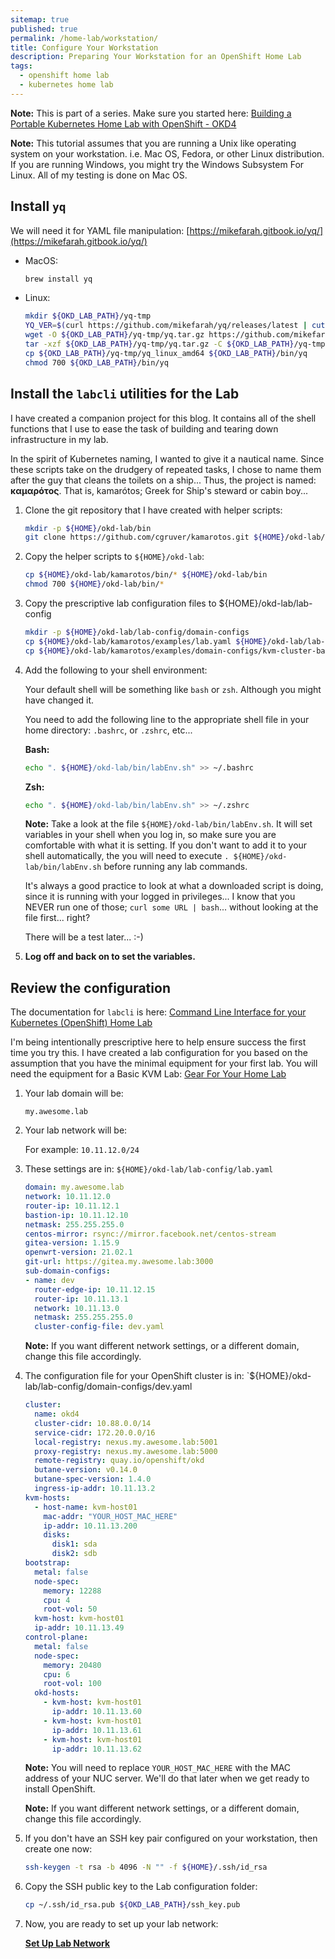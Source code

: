 ```yaml
---
sitemap: true
published: true
permalink: /home-lab/workstation/
title: Configure Your Workstation
description: Preparing Your Workstation for an OpenShift Home Lab
tags:
  - openshift home lab
  - kubernetes home lab
---
```

__Note:__ This is part of a series.  Make sure you started here: [Building a Portable Kubernetes Home Lab with OpenShift - OKD4](/home-lab/lab-intro/)

__Note:__ This tutorial assumes that you are running a Unix like operating system on your workstation.  i.e. Mac OS, Fedora, or other Linux distribution.  If you are running Windows, you might try the Windows Subsystem For Linux.  All of my testing is done on Mac OS.

## Install `yq`

We will need it for YAML file manipulation: [https://mikefarah.gitbook.io/yq/](https://mikefarah.gitbook.io/yq/)

* MacOS:

  ```bash
  brew install yq
  ```

* Linux:

  ```bash
  mkdir ${OKD_LAB_PATH}/yq-tmp
  YQ_VER=$(curl https://github.com/mikefarah/yq/releases/latest | cut -d"/" -f8 | cut -d\" -f1)
  wget -O ${OKD_LAB_PATH}/yq-tmp/yq.tar.gz https://github.com/mikefarah/yq/releases/download/${YQ_VER}/yq_linux_amd64.tar.gz
  tar -xzf ${OKD_LAB_PATH}/yq-tmp/yq.tar.gz -C ${OKD_LAB_PATH}/yq-tmp
  cp ${OKD_LAB_PATH}/yq-tmp/yq_linux_amd64 ${OKD_LAB_PATH}/bin/yq
  chmod 700 ${OKD_LAB_PATH}/bin/yq
  ```

## Install the `labcli` utilities for the Lab

I have created a companion project for this blog.  It contains all of the shell functions that I use to ease the task of building and tearing down infrastructure in my lab.

In the spirit of Kubernetes naming, I wanted to give it a nautical name.  Since these scripts take on the drudgery of repeated tasks, I chose to name them after the guy that cleans the toilets on a ship...  Thus, the project is named: __καμαρότος__.  That is, kamarótos; Greek for Ship's steward or cabin boy...

1. Clone the git repository that I have created with helper scripts:

   ```bash
   mkdir -p ${HOME}/okd-lab/bin
   git clone https://github.com/cgruver/kamarotos.git ${HOME}/okd-lab/kamarotos
   ```

1. Copy the helper scripts to `${HOME}/okd-lab`:

   ```bash
   cp ${HOME}/okd-lab/kamarotos/bin/* ${HOME}/okd-lab/bin
   chmod 700 ${HOME}/okd-lab/bin/*
   ```

1. Copy the prescriptive lab configuration files to ${HOME}/okd-lab/lab-config

   ```bash
   mkdir -p ${HOME}/okd-lab/lab-config/domain-configs
   cp ${HOME}/okd-lab/kamarotos/examples/lab.yaml ${HOME}/okd-lab/lab-config/lab.yaml
   cp ${HOME}/okd-lab/kamarotos/examples/domain-configs/kvm-cluster-basic.yaml ${HOME}/okd-lab/lab-config/domain-configs/dev.yaml
   ```

1. Add the following to your shell environment:

   Your default shell will be something like `bash` or `zsh`.  Although you might have changed it.

   You need to add the following line to the appropriate shell file in your home directory: `.bashrc`, or `.zshrc`, etc...

   __Bash:__

   ```bash
   echo ". ${HOME}/okd-lab/bin/labEnv.sh" >> ~/.bashrc
   ```

   __Zsh:__

   ```bash
   echo ". ${HOME}/okd-lab/bin/labEnv.sh" >> ~/.zshrc
   ```

   __Note:__ Take a look at the file `${HOME}/okd-lab/bin/labEnv.sh`.  It will set variables in your shell when you log in, so make sure you are comfortable with what it is setting.  If you don't want to add it to your shell automatically, the you will need to execute `. ${HOME}/okd-lab/bin/labEnv.sh` before running any lab commands.

   It's always a good practice to look at what a downloaded script is doing, since it is running with your logged in privileges...  I know that you NEVER run one of those; `curl some URL | bash`...  without looking at the file first...  right?

   There will be a test later...  :-)

1. __Log off and back on to set the variables.__

## Review the configuration

The documentation for `labcli` is here: [Command Line Interface for your Kubernetes (OpenShift) Home Lab](/home-lab/labcli/)

I'm being intentionally prescriptive here to help ensure success the first time you try this.  I have created a lab configuration for you based on the assumption that you have the minimal equipment for your first lab.  You will need the equipment for a Basic KVM Lab: [Gear For Your Home Lab](/home-lab/lab-gear/)

1. Your lab domain will be:

   `my.awesome.lab`

1. Your lab network will be:

   For example: `10.11.12.0/24`

1. These settings are in: `${HOME}/okd-lab/lab-config/lab.yaml`

   ```yaml
   domain: my.awesome.lab
   network: 10.11.12.0
   router-ip: 10.11.12.1
   bastion-ip: 10.11.12.10
   netmask: 255.255.255.0
   centos-mirror: rsync://mirror.facebook.net/centos-stream
   gitea-version: 1.15.9
   openwrt-version: 21.02.1
   git-url: https://gitea.my.awesome.lab:3000
   sub-domain-configs:
   - name: dev
     router-edge-ip: 10.11.12.15
     router-ip: 10.11.13.1
     network: 10.11.13.0
     netmask: 255.255.255.0
     cluster-config-file: dev.yaml
   ```

   __Note:__ If you want different network settings, or a different domain, change this file accordingly.

1. The configuration file for your OpenShift cluster is in: `${HOME}/okd-lab/lab-config/domain-configs/dev.yaml

   ```yaml
   cluster:
     name: okd4
     cluster-cidr: 10.88.0.0/14
     service-cidr: 172.20.0.0/16
     local-registry: nexus.my.awesome.lab:5001
     proxy-registry: nexus.my.awesome.lab:5000
     remote-registry: quay.io/openshift/okd
     butane-version: v0.14.0
     butane-spec-version: 1.4.0
     ingress-ip-addr: 10.11.13.2
   kvm-hosts:
     - host-name: kvm-host01
       mac-addr: "YOUR_HOST_MAC_HERE"
       ip-addr: 10.11.13.200
       disks:
         disk1: sda
         disk2: sdb
   bootstrap:
     metal: false
     node-spec:
       memory: 12288
       cpu: 4
       root-vol: 50
     kvm-host: kvm-host01
     ip-addr: 10.11.13.49
   control-plane:
     metal: false
     node-spec:
       memory: 20480
       cpu: 6
       root-vol: 100
     okd-hosts:
       - kvm-host: kvm-host01
         ip-addr: 10.11.13.60
       - kvm-host: kvm-host01
         ip-addr: 10.11.13.61
       - kvm-host: kvm-host01
         ip-addr: 10.11.13.62
   ```

   __Note:__ You will need to replace `YOUR_HOST_MAC_HERE` with the MAC address of your NUC server.  We'll do that later when we get ready to install OpenShift.

   __Note:__ If you want different network settings, or a different domain, change this file accordingly.

1. If you don't have an SSH key pair configured on your workstation, then create one now:

   ```bash
   ssh-keygen -t rsa -b 4096 -N "" -f ${HOME}/.ssh/id_rsa
   ```

1. Copy the SSH public key to the Lab configuration folder:

   ```bash
   cp ~/.ssh/id_rsa.pub ${OKD_LAB_PATH}/ssh_key.pub
   ```

1. Now, you are ready to set up your lab network:

   __[Set Up Lab Network](/home-lab/network-setup/)__
